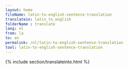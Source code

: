 ```yaml
---
layout: home
fileName: latin-to-english-sentence-translation
translatein: latin_to_english
folderName : translate
lang: nl
from: la
to: en
permalink: /nl/latin-to-english-sentence-translation
tool: latin-to-english-sentence-translation
---
```

{% include section/translateinto.html %}